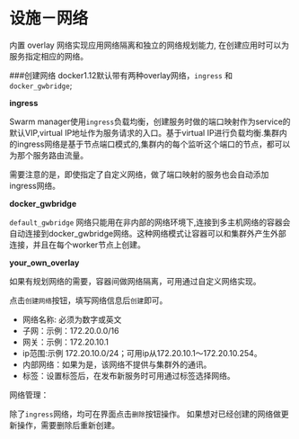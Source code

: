 # 设施－网络

内置 overlay 网络实现应用网络隔离和独立的网络规划能力, 在创建应用时可以为服务指定相应的网络。

###创建网络
docker1.12默认带有两种overlay网络，`ingress` 和`docker_gwbridge`;

**ingress** 

Swarm manager使用`ingress`负载均衡，创建服务时做的端口映射作为service的默认VIP,virtual IP地址作为服务请求的入口。基于virtual IP进行负载均衡.集群内的ingress网络是基于节点端口模式的,集群内的每个监听这个端口的节点，都可以为那个服务路由流量。

需要注意的是，即使指定了自定义网络，做了端口映射的服务也会自动添加ingress网络。


**docker_gwbridge**


`default_gwbridge` 网络只能用在非内部的网络环境下,连接到多主机网络的容器会自动连接到docker_gwbridge网络。这种网络模式让容器可以和集群外产生外部连接，并且在每个worker节点上创建。


**your_own_overlay** 

如果有规划网络的需要，容器间做网络隔离，可用通过自定义网络实现。

点击`创建网络`按钮，填写网络信息后`创建`即可。

* 网络名称: 必须为数字或英文
* 子网：示例：172.20.0.0/16
* 网关：示例：172.20.10.1
* ip范围:示例 172.20.10.0/24；可用ip从172.20.10.1～172.20.10.254。
* 内部网络：如果为是，该网络不提供与集群外的通讯。
* 标签：设置标签后，在发布新服务时可用通过标签选择网络。


网络管理：

除了`ingress`网络，均可在界面点击`删除`按钮操作。
如果想对已经创建的网络做更新操作，需要删除后重新创建。

